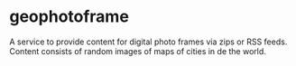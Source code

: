 geophotoframe
=============

A service to provide content for digital photo frames via zips or RSS feeds. Content consists of random images of maps of cities in de the world.